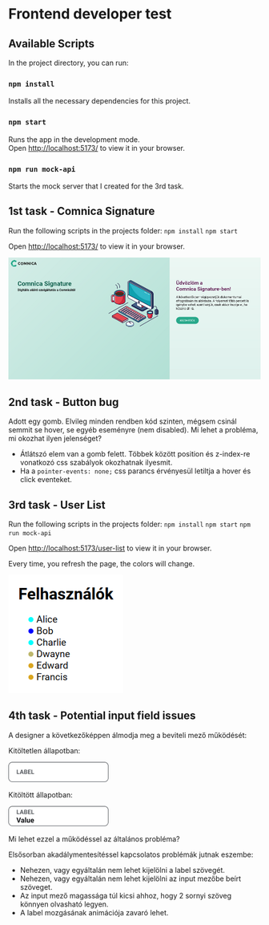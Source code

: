 # Frontend developer test

## Available Scripts

In the project directory, you can run:

### `npm install`
Installs all the necessary dependencies for this project.

### `npm start`
Runs the app in the development mode.\
Open [http://localhost:5173/](http://localhost:5173/) to view it in your browser.

### `npm run mock-api`
Starts the mock server that I created for the 3rd task.

## 1st task - Comnica Signature

Run the following scripts in the projects folder:
`npm install`
`npm start`

Open [http://localhost:5173/](http://localhost:5173/) to view it in your browser.

![snapshot](./snapshot.png)

## 2nd task - Button bug
Adott egy gomb. Elvileg minden rendben kód szinten, mégsem csinál semmit se hover, se egyéb eseményre (nem disabled). Mi lehet a probléma, mi okozhat ilyen jelenséget?

- Átlátszó elem van a gomb felett. Többek között position és z-index-re vonatkozó css szabályok okozhatnak ilyesmit.
- Ha a `pointer-events: none;` css parancs érvényesül letiltja a hover és click eventeket.

## 3rd task - User List

Run the following scripts in the projects folder:
`npm install`
`npm start`
`npm run mock-api`

Open [http://localhost:5173/user-list](http://localhost:5173/user-list) to view it in your browser.

Every time, you refresh the page, the colors will change.

![snapshot2](./snapshot2.png)

## 4th task - Potential input field issues

A designer a következőképpen álmodja meg a beviteli mező működését:

Kitöltetlen állapotban:

![input1](./Gomb1.png)

Kitöltött állapotban:

![input2](./Gomb-2.png)

Mi lehet ezzel a működéssel az általános probléma?

Elsősorban akadálymentesítéssel kapcsolatos problémák jutnak eszembe:
- Nehezen, vagy egyáltalán nem lehet kijelölni a label szövegét.
- Nehezen, vagy egyáltalán nem lehet kijelölni az input mezőbe beírt szöveget.
- Az input mező magassága túl kicsi ahhoz, hogy 2 sornyi szöveg könnyen olvasható legyen.
- A label mozgásának animációja zavaró lehet.


